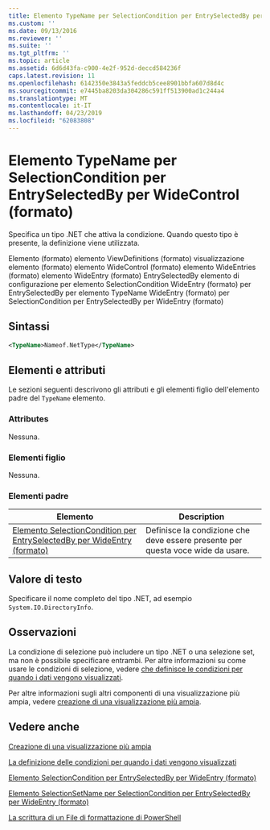 ```yaml
---
title: Elemento TypeName per SelectionCondition per EntrySelectedBy per WideControl (formato) | Microsoft Docs
ms.custom: ''
ms.date: 09/13/2016
ms.reviewer: ''
ms.suite: ''
ms.tgt_pltfrm: ''
ms.topic: article
ms.assetid: 6d6d43fa-c900-4e2f-952d-deccd584236f
caps.latest.revision: 11
ms.openlocfilehash: 6142350e3843a5feddcb5cee8901bbfa607d8d4c
ms.sourcegitcommit: e7445ba8203da304286c591ff513900ad1c244a4
ms.translationtype: MT
ms.contentlocale: it-IT
ms.lasthandoff: 04/23/2019
ms.locfileid: "62083808"
---
```

# <a name="typename-element-for-selectioncondition-for-entryselectedby-for-widecontrol-format"></a>Elemento TypeName per SelectionCondition per EntrySelectedBy per WideControl (formato)

Specifica un tipo .NET che attiva la condizione. Quando questo tipo è presente, la definizione viene utilizzata.

Elemento (formato) elemento ViewDefinitions (formato) visualizzazione elemento (formato) elemento WideControl (formato) elemento WideEntries (formato) elemento WideEntry (formato) EntrySelectedBy elemento di configurazione per elemento SelectionCondition WideEntry (formato) per EntrySelectedBy per elemento TypeName WideEntry (formato) per SelectionCondition per EntrySelectedBy per WideEntry (formato)

## <a name="syntax"></a>Sintassi

```xml
<TypeName>Nameof.NetType</TypeName>
```

## <a name="attributes-and-elements"></a>Elementi e attributi

Le sezioni seguenti descrivono gli attributi e gli elementi figlio dell'elemento padre del `TypeName` elemento.

### <a name="attributes"></a>Attributes

Nessuna.

### <a name="child-elements"></a>Elementi figlio

Nessuna.

### <a name="parent-elements"></a>Elementi padre

|Elemento|Description|
|-------------|-----------------|
|[Elemento SelectionCondition per EntrySelectedBy per WideEntry (formato)](./selectioncondition-element-for-entryselectedby-for-widecontrol-format.md)|Definisce la condizione che deve essere presente per questa voce wide da usare.|

## <a name="text-value"></a>Valore di testo

Specificare il nome completo del tipo .NET, ad esempio `System.IO.DirectoryInfo`.

## <a name="remarks"></a>Osservazioni

La condizione di selezione può includere un tipo .NET o una selezione set, ma non è possibile specificare entrambi. Per altre informazioni su come usare le condizioni di selezione, vedere [che definisce le condizioni per quando i dati vengono visualizzati](./defining-conditions-for-displaying-data.md).

Per altre informazioni sugli altri componenti di una visualizzazione più ampia, vedere [creazione di una visualizzazione più ampia](./creating-a-wide-view.md).

## <a name="see-also"></a>Vedere anche

[Creazione di una visualizzazione più ampia](./creating-a-wide-view.md)

[La definizione delle condizioni per quando i dati vengono visualizzati](./defining-conditions-for-displaying-data.md)

[Elemento SelectionCondition per EntrySelectedBy per WideEntry (formato)](./selectioncondition-element-for-entryselectedby-for-widecontrol-format.md)

[Elemento SelectionSetName per SelectionCondition per EntrySelectedBy per WideEntry (formato)](./selectionsetname-element-for-selectioncondition-for-entryselectedby-for-wideentry-format.md)

[La scrittura di un File di formattazione di PowerShell](./writing-a-powershell-formatting-file.md)
